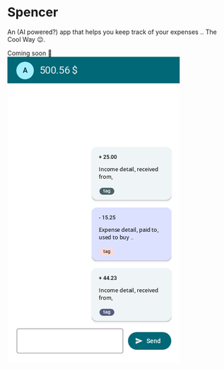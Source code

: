 # Spencer

An (AI powered?) app that helps you keep track of your expenses .. The Cool Way 😉.

Coming soon 🚀  
![render-1](assets/images/render-1.png)
